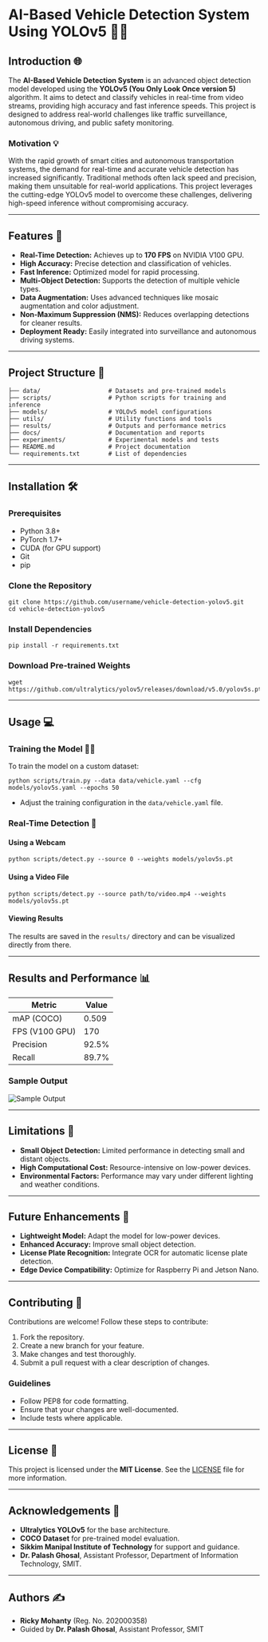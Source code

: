 # AI-Based Vehicle Detection System Using YOLOv5 🚗🚦

## Introduction 🌐
The **AI-Based Vehicle Detection System** is an advanced object detection model developed using the **YOLOv5 (You Only Look Once version 5)** algorithm. It aims to detect and classify vehicles in real-time from video streams, providing high accuracy and fast inference speeds. This project is designed to address real-world challenges like traffic surveillance, autonomous driving, and public safety monitoring.

### Motivation 💡
With the rapid growth of smart cities and autonomous transportation systems, the demand for real-time and accurate vehicle detection has increased significantly. Traditional methods often lack speed and precision, making them unsuitable for real-world applications. This project leverages the cutting-edge YOLOv5 model to overcome these challenges, delivering high-speed inference without compromising accuracy.

---

## Features 🚀
- **Real-Time Detection:** Achieves up to **170 FPS** on NVIDIA V100 GPU.
- **High Accuracy:** Precise detection and classification of vehicles.
- **Fast Inference:** Optimized model for rapid processing.
- **Multi-Object Detection:** Supports the detection of multiple vehicle types.
- **Data Augmentation:** Uses advanced techniques like mosaic augmentation and color adjustment.
- **Non-Maximum Suppression (NMS):** Reduces overlapping detections for cleaner results.
- **Deployment Ready:** Easily integrated into surveillance and autonomous driving systems.

---

## Project Structure 📂
```
├── data/                   # Datasets and pre-trained models
├── scripts/                # Python scripts for training and inference
├── models/                 # YOLOv5 model configurations
├── utils/                  # Utility functions and tools
├── results/                # Outputs and performance metrics
├── docs/                   # Documentation and reports
├── experiments/            # Experimental models and tests
├── README.md               # Project documentation
└── requirements.txt        # List of dependencies
```

---

## Installation 🛠️

### Prerequisites
- Python 3.8+
- PyTorch 1.7+
- CUDA (for GPU support)
- Git
- pip

### Clone the Repository
```
git clone https://github.com/username/vehicle-detection-yolov5.git
cd vehicle-detection-yolov5
```

### Install Dependencies
```
pip install -r requirements.txt
```

### Download Pre-trained Weights
```
wget https://github.com/ultralytics/yolov5/releases/download/v5.0/yolov5s.pt
```

---

## Usage 💻

### Training the Model 🏋️‍♂️
To train the model on a custom dataset:
```
python scripts/train.py --data data/vehicle.yaml --cfg models/yolov5s.yaml --epochs 50
```
- Adjust the training configuration in the `data/vehicle.yaml` file.

### Real-Time Detection 📸
#### Using a Webcam
```
python scripts/detect.py --source 0 --weights models/yolov5s.pt
```

#### Using a Video File
```
python scripts/detect.py --source path/to/video.mp4 --weights models/yolov5s.pt
```

#### Viewing Results
The results are saved in the `results/` directory and can be visualized directly from there.

---

## Results and Performance 📊
| Metric          | Value   |
|----------------|---------|
| mAP (COCO)      | 0.509   |
| FPS (V100 GPU)  | 170     |
| Precision       | 92.5%   |
| Recall          | 89.7%   |

### Sample Output
![Sample Output](results/sample_output.png)

---

## Limitations 🚧
- **Small Object Detection:** Limited performance in detecting small and distant objects.
- **High Computational Cost:** Resource-intensive on low-power devices.
- **Environmental Factors:** Performance may vary under different lighting and weather conditions.

---

## Future Enhancements 🌱
- **Lightweight Model:** Adapt the model for low-power devices.
- **Enhanced Accuracy:** Improve small object detection.
- **License Plate Recognition:** Integrate OCR for automatic license plate detection.
- **Edge Device Compatibility:** Optimize for Raspberry Pi and Jetson Nano.

---

## Contributing 🤝
Contributions are welcome! Follow these steps to contribute:
1. Fork the repository.
2. Create a new branch for your feature.
3. Make changes and test thoroughly.
4. Submit a pull request with a clear description of changes.

### Guidelines
- Follow PEP8 for code formatting.
- Ensure that your changes are well-documented.
- Include tests where applicable.

---

## License 📄
This project is licensed under the **MIT License**. See the [LICENSE](LICENSE) file for more information.

---

## Acknowledgements 🙏
- **Ultralytics YOLOv5** for the base architecture.
- **COCO Dataset** for pre-trained model evaluation.
- **Sikkim Manipal Institute of Technology** for support and guidance.
- **Dr. Palash Ghosal**, Assistant Professor, Department of Information Technology, SMIT.

---

## Authors ✍️

- **Ricky Mohanty** (Reg. No. 202000358)
- Guided by **Dr. Palash Ghosal**, Assistant Professor, SMIT



